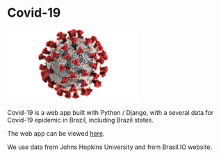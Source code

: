 # Covid-19

![alt text](static/img/sarscov2.jpeg)

Covid-19 is a web app built with Python / Django, with a several data for Covid-19 epidemic in Brazil, including Brazil states. 

The web app can be viewed [here](https://sarscov2br.herokuapp.com/).

We use data from Johns Hopkins University and from Brasil.IO website. 



